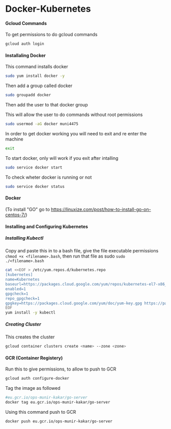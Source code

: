 # Docker-Kubernetes
#### Gcloud Commands
To get permissions to do gcloud commands
```bash
gcloud auth login
```
#### Installaling Docker
This command installs docker
```bash
sudo yum install docker -y
```
Then add a group called docker
```bash
sudo groupadd docker
```
Then add the user to that docker group

This will allow the user to do commands without root permissions
```bash
sudo usermod -aG docker muni4475
```
In order to get docker working you will need to exit and re enter the machine
```bash
exit
```
To start docker, only will work if you exit after intalling
```bash
sudo service docker start
```
To check wheter docker is running or not
```bash
sudo service docker status
```
#### Docker
(To install "GO" go to https://linuxize.com/post/how-to-install-go-on-centos-7/)

#### Installing and Configuring Kubernetes
##### Installing Kubectl
Copy and paste this in to a bash file, give the file executable permissions ```chmod +x <filename>.bash```, then run that file as sudo ```sudo ./<filename>.bash```
```bash
cat <<EOF > /etc/yum.repos.d/kubernetes.repo
[kubernetes]
name=Kubernetes
baseurl=https://packages.cloud.google.com/yum/repos/kubernetes-el7-x86_64
enabled=1
gpgcheck=1
repo_gpgcheck=1
gpgkey=https://packages.cloud.google.com/yum/doc/yum-key.gpg https://packages.cloud.google.com/yum/doc/rpm-package-key.gpg
EOF
yum install -y kubectl
```
##### Creating Cluster
This creates the cluster
```bash
gcloud container clusters create <name> --zone <zone>
```
#### GCR (Container Registery)
Run this to give permissions, to allow to push to GCR
```bash
gcloud auth configure-docker
```
Tag the image as followed
```bash
#eu.gcr.io/ops-munir-kakar/go-server
docker tag eu.gcr.io/ops-munir-kakar/go-server
```
Using this command push to GCR
```bash
docker push eu.gcr.io/ops-munir-kakar/go-server
```

